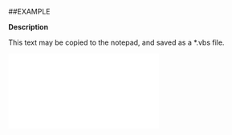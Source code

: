 

##EXAMPLE

**Description**

This text may be copied to the notepad, and saved as a *.vbs file.

![](../../Examples/vbs/ClientScript.OnEditProjectComplete.vbs.txt)





